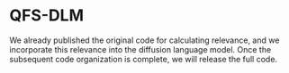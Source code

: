 # QFS-DLM
We already published the original code for calculating relevance, and we incorporate this relevance into the diffusion language model. Once the subsequent code organization is complete, we will release the full code.
